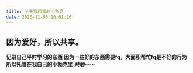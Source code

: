 ```yaml
---
title: 关于我和我的小勃克
date: 2020-11-03 16:01:26
---
```


## 因为爱好，所以共享。

**记录自己平时学习的东西**
**因为一些好的东西需要fq，大面积帮忙fq是不好的行为**
**所以托管在我自己的小勃克里**
***共勉~~~***

